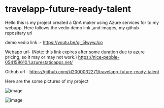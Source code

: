 # travelapp-future-ready-talent
Hello this is my project created a QnA maker using Azure services for to my webapp. Here follows the vedio demo link ,and images, my github repositary url

demo vedio link :- https://youtu.be/gi_5IwywJco

Webapp url- (Note: this link expires after some duration due to azure pricing, so it may or may not work.) 
https://nice-pebble-054158610.1.azurestaticapps.net/
 
 Github url - https://github.com/kl2000032271/travelapp-future-ready-talent
 
 Here are the some pictures of my project 

![image](https://user-images.githubusercontent.com/100039506/174469720-fa7c0cae-6208-49fe-bec8-49f3f39cd37e.png)

![image](https://user-images.githubusercontent.com/100039506/174469733-995d8f44-f2af-494b-9326-c5114f538ad7.png)

